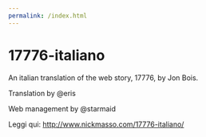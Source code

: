 ```yaml
---
permalink: /index.html
---
```


# 17776-italiano

An italian translation of the web story, 17776, by Jon Bois. 

Translation by @eris

Web management by @starmaid

Leggi qui: http://www.nickmasso.com/17776-italiano/
